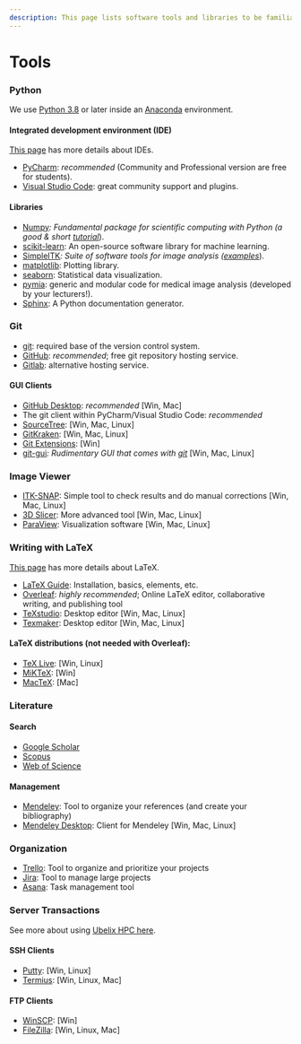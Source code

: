 ```yaml
---
description: This page lists software tools and libraries to be familiar with.
---
```


# Tools

### **Python**

We use [Python 3.8](https://docs.python.org/3.8/) or later inside an [Anaconda](https://www.anaconda.com/) environment.

#### Integrated development environment (IDE)

[This page](ide.md) has more details about IDEs.

* [PyCharm](https://www.jetbrains.com/pycharm/): _recommended_ (Community and Professional version are free for students).
* [Visual Studio Code](https://code.visualstudio.com): great community support and plugins.

#### Libraries

* [Numpy](http://www.numpy.org/)_: Fundamental package for scientific computing with Python (a good & short_ [_tutorial_](http://cs231n.github.io/python-numpy-tutorial/)).
* [scikit-learn](http://scikit-learn.org): An open-source software library for machine learning.
* [SimpleITK](https://simpleitk.readthedocs.io/)_: Suite of software tools for image analysis (_[_examples_](http://insightsoftwareconsortium.github.io/SimpleITK-Notebooks/)).
* [matplotlib](https://matplotlib.org/): Plotting library.
* [seaborn](https://seaborn.pydata.org/): Statistical data visualization.
* [pymia](https://pymia.readthedocs.io/): generic and modular code for medical image analysis (developed by your lecturers!).
* [Sphinx](http://www.sphinx-doc.org/en/stable/index.html): A Python documentation generator.

### Git

* [git](https://git-scm.com/): required base of the version control system.
* [GitHub](https://github.com/): _recommended_; free git repository hosting service.
* [Gitlab](https://gitlab.com): alternative hosting service.

#### GUI Clients

* [GitHub Desktop](https://desktop.github.com/): _recommended_ \[Win, Mac]
* The git client within PyCharm/Visual Studio Code: _recommended_
* [SourceTree](https://www.sourcetreeapp.com/): \[Win, Mac, Linux]
* [GitKraken](https://www.gitkraken.com/): \[Win, Mac, Linux]
* [Git Extensions](https://gitextensions.github.io/): \[Win]
* [git-gui](https://git-scm.com/docs/git-gui)_: Rudimentary GUI that comes with_ [_git_](https://git-scm.com/) \[Win, Mac, Linux]

### Image Viewer

* [ITK-SNAP](http://www.itksnap.org/pmwiki/pmwiki.php): Simple tool to check results and do manual corrections \[Win, Mac, Linux]
* [3D Slicer](https://www.slicer.org/): More advanced tool \[Win, Mac, Linux]
* [ParaView](https://www.paraview.org/): Visualization software \[Win, Mac, Linux]

### Writing with LaTeX

[This page](latex.md) has more details about LaTeX.

* [LaTeX Guide](https://en.wikibooks.org/wiki/LaTeX): Installation, basics, elements, etc.
* [Overleaf](https://www.overleaf.com/): _highly recommended_; Online LaTeX editor, collaborative writing, and publishing tool
* [TeXstudio](http://www.texstudio.org/): Desktop editor \[Win, Mac, Linux]
* [Texmaker](http://www.xm1math.net/texmaker/): Desktop editor \[Win, Mac, Linux]

#### LaTeX distributions (not needed with Overleaf):

* [TeX Live](https://www.tug.org/texlive/): \[Win, Linux]
* [MiKTeX](https://miktex.org/): \[Win]
* [MacTeX](http://www.tug.org/mactex/): \[Mac]

### Literature

#### Search

* [Google Scholar](https://scholar.google.ch/)
* [Scopus](https://www.scopus.com/)
* [Web of Science](https://webofknowledge.com/)

#### Management

* [Mendeley](https://www.mendeley.com/): Tool to organize your references (and create your bibliography)
* [Mendeley Desktop](https://www.mendeley.com/downloads): Client for Mendeley \[Win, Mac, Linux]

### Organization

* [Trello](https://trello.com/): Tool to organize and prioritize your projects
* [Jira](https://www.atlassian.com/software/jira): Tool to manage large projects
* [Asana](https://asana.com/): Task management tool

### Server Transactions

See more about using [Ubelix HPC here](ubelix-hpc.md).

#### SSH Clients

* [Putty](https://www.chiark.greenend.org.uk/\~sgtatham/putty/latest.html): \[Win, Linux]
* [Termius](https://termius.com/): \[Win, Linux, Mac]

#### FTP Clients

* [WinSCP](https://winscp.net/eng/download.php): \[Win]
* [FileZilla](https://filezilla-project.org/download.php?show\_all=1): \[Win, Linux, Mac]
